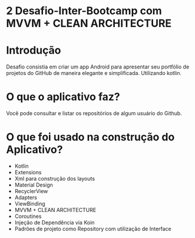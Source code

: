 # 2 Desafio-Inter-Bootcamp com MVVM + CLEAN ARCHITECTURE 
# Introdução 
Desafio consistia em criar um app Android para apresentar seu portfólio de projetos do GitHub de maneira elegante e simplificada. Utilizando kotlin.


# O que o aplicativo faz?
Vocẽ pode consultar e listar os repositórios de algum usuário do Github.

# O que foi usado na construção do Aplicativo?
- Kotlin
- Extensions
- Xml para construção dos layouts
- Material Design
- RecyclerView
- Adapters 
- ViewBinding
- MVVM + CLEAN ARCHITECTURE 
- Coroutines
- Injeção de Dependência via Koin
- Padrões de projeto como Repository com utilização de Interface


